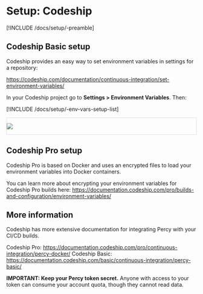 # Setup: Codeship

[!INCLUDE /docs/setup/-preamble]

## Codeship Basic setup

Codeship provides an easy way to set environment variables in settings for a repository:

https://codeship.com/documentation/continuous-integration/set-environment-variables/

In your Codeship project go to **Settings > Environment Variables**. Then:

[!INCLUDE /docs/setup/-env-vars-setup-list]

<div style="border: 1px solid #ddd; max-width: 800px; margin-bottom: 1em">

![](https://cloud.githubusercontent.com/assets/75300/16673486/6476069e-4463-11e6-9fb5-08cefe5f177a.png)

</div>

## Codeship Pro setup

Codeship Pro is based on Docker and uses an encrypted files to load your environment variables into Docker containers. 

You can learn more about encrypting your environment variables for Codeship Pro builds here: https://documentation.codeship.com/pro/builds-and-configuration/environment-variables/

## More information 

Codeship has more extensive documentation for integrating Percy with your CI/CD builds.

Codeship Pro: https://documentation.codeship.com/pro/continuous-integration/percy-docker/
Codeship Basic: https://documentation.codeship.com/basic/continuous-integration/percy-basic/

<div class="Alert Alert--warning">

**IMPORTANT: Keep your Percy token secret.** Anyone with access to your token can consume your account quota, though they cannot read data.

</div>
